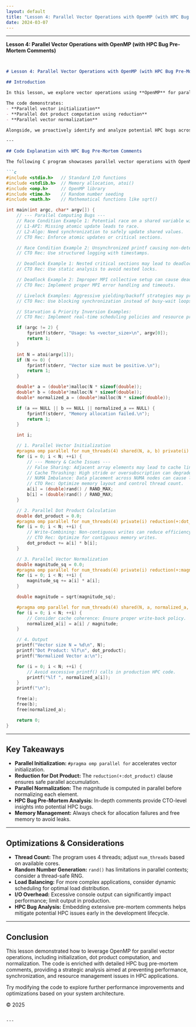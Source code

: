 ```yaml
---
layout: default
title: "Lesson 4: Parallel Vector Operations with OpenMP (with HPC Bug Pre-Mortem Comments)"
date: 2024-03-07
---
```


---

**Lesson 4: Parallel Vector Operations with OpenMP (with HPC Bug Pre-Mortem Comments)**

```markdown


# Lesson 4: Parallel Vector Operations with OpenMP (with HPC Bug Pre-Mortem Comments)

## Introduction

In this lesson, we explore vector operations using **OpenMP** for parallel speedup. The code is augmented with extensive pre-mortem comments, foreseeing potential HPC bugs and their prevention measures.

The code demonstrates:
- **Parallel vector initialization**
- **Parallel dot product computation using reduction**
- **Parallel vector normalization**

Alongside, we proactively identify and analyze potential HPC bugs across various domains (Parallel Computing, Memory & Cache, CPU/GPU Performance, Synchronization, I/O, etc.), providing CTO-level strategic insights for robust system design. These techniques are essential for high-performance computing (HPC), enabling efficient processing of large datasets while ensuring a comprehensive bug prevention strategy.

---

## Code Explanation with HPC Bug Pre-Mortem Comments

The following C program showcases parallel vector operations with OpenMP. Each section is annotated with pre-mortem comments that analyze potential HPC bugs and propose mitigation strategies.

```c
#include <stdio.h>   // Standard I/O functions
#include <stdlib.h>  // Memory allocation, atoi()
#include <omp.h>     // OpenMP library
#include <time.h>    // Random number seeding
#include <math.h>    // Mathematical functions like sqrt()

int main(int argc, char* argv[]) {
    // --- Parallel Computing Bugs ---
    // Race Condition Example 1: Potential race on a shared variable without a critical section.
    // L1-API: Missing atomic update leads to race.
    // L2-Algo: Need synchronization to safely update shared values.
    // CTO Rec: Enforce atomic updates or critical sections.

    // Race Condition Example 2: Unsynchronized printf causing non-deterministic output.
    // CTO Rec: Use structured logging with timestamps.

    // Deadlock Example 1: Nested critical sections may lead to deadlock.
    // CTO Rec: Use static analysis to avoid nested locks.

    // Deadlock Example 2: Improper MPI collective setup can cause deadlock (for future MPI use).
    // CTO Rec: Implement proper MPI error handling and timeouts.

    // Livelock Examples: Aggressive yielding/backoff strategies may prevent progress.
    // CTO Rec: Use blocking synchronization instead of busy-wait loops.

    // Starvation & Priority Inversion Examples:
    // CTO Rec: Implement real-time scheduling policies and resource priority controls.

    if (argc != 2) {
        fprintf(stderr, "Usage: %s <vector_size>\n", argv[0]);
        return 1;
    }

    int N = atoi(argv[1]);
    if (N <= 0) {
        fprintf(stderr, "Vector size must be positive.\n");
        return 1;
    }

    double* a = (double*)malloc(N * sizeof(double));
    double* b = (double*)malloc(N * sizeof(double));
    double* normalized_a = (double*)malloc(N * sizeof(double));

    if (a == NULL || b == NULL || normalized_a == NULL) {
        fprintf(stderr, "Memory allocation failed.\n");
        return 1;
    }

    int i;

    // 1. Parallel Vector Initialization
    #pragma omp parallel for num_threads(4) shared(N, a, b) private(i)
    for (i = 0; i < N; ++i) {
        // --- Memory & Cache Issues ---
        // False Sharing: Adjacent array elements may lead to cache line conflicts.
        // Cache Thrashing: High stride or oversubscription can degrade performance.
        // NUMA Imbalance: Data placement across NUMA nodes can cause latency.
        // CTO Rec: Optimize memory layout and control thread count.
        a[i] = (double)rand() / RAND_MAX;
        b[i] = (double)rand() / RAND_MAX;
    }

    // 2. Parallel Dot Product Calculation
    double dot_product = 0.0;
    #pragma omp parallel for num_threads(4) private(i) reduction(+:dot_product)
    for (i = 0; i < N; ++i) {
        // Write-Combining: Non-contiguous writes can reduce efficiency.
        // CTO Rec: Optimize for contiguous memory writes.
        dot_product += a[i] * b[i];
    }

    // 3. Parallel Vector Normalization
    double magnitude_sq = 0.0;
    #pragma omp parallel for num_threads(4) private(i) reduction(+:magnitude_sq)
    for (i = 0; i < N; ++i) {
        magnitude_sq += a[i] * a[i];
    }

    double magnitude = sqrt(magnitude_sq);

    #pragma omp parallel for num_threads(4) shared(N, a, normalized_a, magnitude) private(i)
    for (i = 0; i < N; ++i) {
        // Consider cache coherence: Ensure proper write-back policy.
        normalized_a[i] = a[i] / magnitude;
    }

    // 4. Output
    printf("Vector size N = %d\n", N);
    printf("Dot Product: %lf\n", dot_product);
    printf("Normalized Vector a:\n");

    for (i = 0; i < N; ++i) {
        // Avoid excessive printf() calls in production HPC code.
        printf("%lf ", normalized_a[i]);
    }
    printf("\n");

    free(a);
    free(b);
    free(normalized_a);

    return 0;
}
```

---

## Key Takeaways

- **Parallel Initialization:** `#pragma omp parallel for` accelerates vector initialization.
- **Reduction for Dot Product:** The `reduction(+:dot_product)` clause ensures safe parallel accumulation.
- **Parallel Normalization:** The magnitude is computed in parallel before normalizing each element.
- **HPC Bug Pre-Mortem Analysis:** In-depth comments provide CTO-level insights into potential HPC bugs.
- **Memory Management:** Always check for allocation failures and free memory to avoid leaks.

---

## Optimizations & Considerations

- **Thread Count:** The program uses 4 threads; adjust `num_threads` based on available cores.
- **Random Number Generation:** `rand()` has limitations in parallel contexts; consider a thread-safe RNG.
- **Load Balancing:** For more complex applications, consider dynamic scheduling for optimal load distribution.
- **I/O Overhead:** Excessive console output can significantly impact performance; limit output in production.
- **HPC Bug Analysis:** Embedding extensive pre-mortem comments helps mitigate potential HPC issues early in the development lifecycle.

---

## Conclusion

This lesson demonstrated how to leverage OpenMP for parallel vector operations, including initialization, dot product computation, and normalization. The code is enriched with detailed HPC bug pre-mortem comments, providing a strategic analysis aimed at preventing performance, synchronization, and resource management issues in HPC applications.

Try modifying the code to explore further performance improvements and optimizations based on your system architecture.

© 2025
```

---

